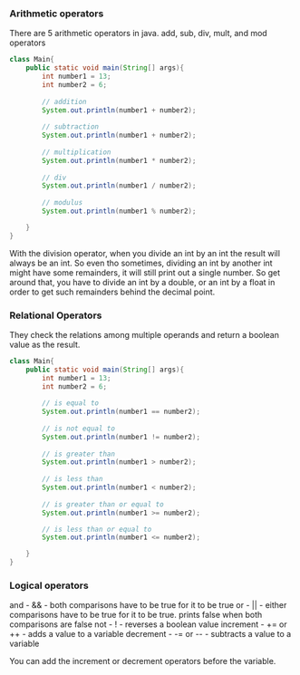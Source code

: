 ### Arithmetic operators

There are 5 arithmetic operators in java. add, sub, div, mult, and mod operators
```java
class Main{
    public static void main(String[] args){
        int number1 = 13;
        int number2 = 6;
        
        // addition
        System.out.println(number1 + number2);
        
        // subtraction
        System.out.println(number1 + number2);
        
        // multiplication
        System.out.println(number1 * number2);
        
        // div
        System.out.println(number1 / number2);
        
        // modulus
        System.out.println(number1 % number2);

    }
}
```
With the division operator, when you divide an int by an int the result will always be an int. So even tho sometimes, dividing an int by another int might have some remainders, it will still print out a single number. So get around that, you have to divide an int by a double, or an int by a float in order to get such remainders behind the decimal point.


### Relational Operators
They check the relations among multiple operands and return a boolean value as the result.
```java
class Main{
    public static void main(String[] args){
        int number1 = 13;
        int number2 = 6;
        
        // is equal to
        System.out.println(number1 == number2);
        
        // is not equal to
        System.out.println(number1 != number2);
        
        // is greater than
        System.out.println(number1 > number2);
        
        // is less than
        System.out.println(number1 < number2);
        
        // is greater than or equal to
        System.out.println(number1 >= number2);

        // is less than or equal to
        System.out.println(number1 <= number2);

    }
}
```

### Logical operators
and - && - both comparisons have to be true for it to be true
or - || - either comparisons have to be true for it to be true. prints false when both comparisons are false
not - ! - reverses a boolean value
increment - += or ++ - adds a value to a variable
decrement - -= or -- - subtracts a value to a variable

You can add the increment or decrement operators before the variable.